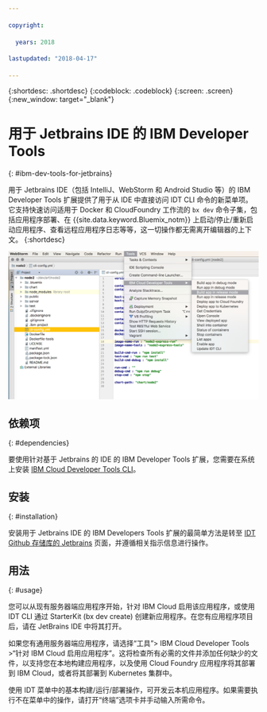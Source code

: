 ```yaml
---

copyright:

  years: 2018

lastupdated: "2018-04-17"

---
```


{:shortdesc: .shortdesc}
{:codeblock: .codeblock}
{:screen: .screen}
{:new_window: target="_blank"}

# 用于 Jetbrains IDE 的 IBM Developer Tools
{: #ibm-dev-tools-for-jetbrains}

用于 Jetbrains IDE（包括 IntelliJ、WebStorm 和 Android Studio 等）的 IBM Developer Tools 扩展提供了用于从 IDE 中直接访问 IDT CLI 命令的新菜单项。它支持快速访问适用于 Docker 和 CloudFoundry 工作流的 `bx dev` 命令子集，包括应用程序部署、在 {{site.data.keyword.Bluemix_notm}} 上启动/停止/重新启动应用程序、查看远程应用程序日志等等，这一切操作都无需离开编辑器的上下文。
{:shortdesc}

![在 WebStorm IDE 中运行的 IBM Developer Tools 的截屏。](jetbrains.png "在 WebStorm IDE 中运行的 IDT 菜单示例")

## 依赖项
{: #dependencies}

要使用针对基于 Jetbrains 的 IDE 的 IBM Developer Tools 扩展，您需要在系统上安装 [IBM Cloud Developer Tools CLI](index.html)。

## 安装
{: #installation}

安装用于 Jetbrains IDE 的 IBM Developers Tools 扩展的最简单方法是转至 [IDT Github 存储库的 Jetbrains](https://github.com/IBM-Cloud/ibm-cloud-developer-tools/tree/master/jetbrains) 页面，并遵循相关指示信息进行操作。

## 用法
{: #usage}

您可以从现有服务器端应用程序开始，针对 IBM Cloud 启用该应用程序，或使用 IDT CLI 通过 StarterKit (bx dev create) 创建新应用程序。在您有应用程序项目后，请在 JetBrains IDE 中将其打开。

如果您有通用服务器端应用程序，请选择“工具”> IBM Cloud Developer Tools >“针对 IBM Cloud 启用应用程序”。这将检查所有必需的文件并添加任何缺少的文件，以支持您在本地构建应用程序，以及使用 Cloud Foundry 应用程序将其部署到 IBM Cloud，或者将其部署到 Kubernetes 集群中。

使用 IDT 菜单中的基本构建/运行/部署操作，可开发云本机应用程序。如果需要执行不在菜单中的操作，请打开“终端”选项卡并手动输入所需命令。

